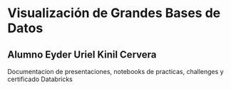 # Visualización de Grandes Bases de Datos
## Alumno Eyder Uriel Kinil Cervera

Documentacion de presentaciones, notebooks de practicas, challenges y certificado Databricks
